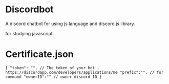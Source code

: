 # Discordbot
A discord chatbot for using js language and discord.js library.

for studying javascript.

# Certificate.json
`{
  "token": "", // The token of your bot - https://discordapp.com/developers/applications/me
  "prefix":"", // for command
  "ownerID":"" // owner discord ID
}`
